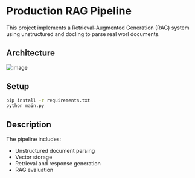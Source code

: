# Production RAG Pipeline

This project implements a Retrieval-Augmented Generation (RAG) system using unstructured and docling to parse real worl documents.

## Architecture
![image](https://github.com/user-attachments/assets/a436d7ae-49ec-4093-be1a-8c2279dc78ea)


## Setup

```bash
pip install -r requirements.txt
python main.py
```

## Description

The pipeline includes:
- Unstructured document parsing
- Vector storage
- Retrieval and response generation
- RAG evaluation
